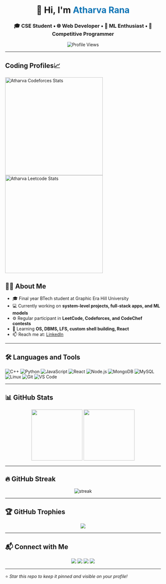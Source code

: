 <h1 align="center">👋 Hi, I'm <span style="color:#0e75b6;">Atharva Rana</span></h1>
<h3 align="center">🎓 CSE Student • 🌐 Web Developer • 🤖 ML Enthusiast • 🧠 Competitive Programmer</h3>

<p align="center">
  <img src="https://komarev.com/ghpvc/?username=alpha4atharva&label=Profile%20views&color=0e75b6&style=flat-square" alt="Profile Views" />
</p>

---

## Coding Profiles📈

<span>
<a href="https://codeforces.com/profile/Atharva000">
<img height="316" src="https://codeforces-readme-stats.vercel.app/api/card?username=Atharva000&theme=github_dark&force_username=true&border_color=404040" alt="Atharva Codeforces Stats"/>
</a>
<a href="https://leetcode.com/atharva_rana069/">
<img height="316" src="https://leetcard.jacoblin.cool/atharva_rana069?theme=dark&font=Ubuntu&cache=14400&ext=contest&sheets=https://gist.githubusercontent.com/RedHeadphone/5e715e284c89cace8f5fa09f7fb930b8/raw/ec0be570f114124b1a2156a660d67baa0ab5639d/leetcode_stats_card.css" alt="Atharva Leetcode Stats"/>
</a>
</span>

## 🧑‍💻 About Me

- 🎓 Final year BTech student at Graphic Era Hill University  
- 💻 Currently working on **system-level projects, full-stack apps, and ML models**  
- ⚙️ Regular participant in **LeetCode, Codeforces, and CodeChef contests**  
- 🌱 Learning **OS, DBMS, LFS, custom shell building, React**  
- 📫 Reach me at: [LinkedIn](https://linkedin.com/in/alpha4atharva)

---

## 🛠️ Languages and Tools

![C++](https://img.shields.io/badge/C++-00599C?style=flat&logo=c%2B%2B&logoColor=white)
![Python](https://img.shields.io/badge/Python-3776AB?style=flat&logo=python&logoColor=white)
![JavaScript](https://img.shields.io/badge/JavaScript-F7DF1E?style=flat&logo=javascript&logoColor=black)
![React](https://img.shields.io/badge/React-20232A?style=flat&logo=react&logoColor=61DAFB)
![Node.js](https://img.shields.io/badge/Node.js-339933?style=flat&logo=node.js&logoColor=white)
![MongoDB](https://img.shields.io/badge/MongoDB-4EA94B?style=flat&logo=mongodb&logoColor=white)
![MySQL](https://img.shields.io/badge/MySQL-4479A1?style=flat&logo=mysql&logoColor=white)
![Linux](https://img.shields.io/badge/Linux-FCC624?style=flat&logo=linux&logoColor=black)
![Git](https://img.shields.io/badge/Git-F05032?style=flat&logo=git&logoColor=white)
![VS Code](https://img.shields.io/badge/VS%20Code-007ACC?style=flat&logo=visual-studio-code&logoColor=white)

---

## 📊 GitHub Stats

<p align="center">
  <img src="https://github-readme-stats.vercel.app/api?username=alpha4atharva&show_icons=true&theme=radical" height="165px"/>
  <img src="https://github-readme-stats.vercel.app/api/top-langs/?username=alpha4atharva&layout=compact&theme=radical" height="165px"/>
</p>

---

## 🔥 GitHub Streak

<p align="center">
  <img src="https://github-readme-streak-stats.herokuapp.com/?user=alpha4atharva&theme=radical" alt="streak"/>
</p>

---

## 🏆 GitHub Trophies

<p align="center">
  <img src="https://github-profile-trophy.vercel.app/?username=alpha4atharva&theme=radical&no-frame=true&row=1&column=7" />
</p>

---

## 📬 Connect with Me

<p align="center">
  <a href="https://linkedin.com/in/atharva-rana-7564b130b"><img src="https://img.shields.io/badge/LinkedIn-blue?style=for-the-badge&logo=linkedin"></a>
  <a href="https://leetcode.com/atharva_rana069"><img src="https://img.shields.io/badge/LeetCode-FE7F2D?style=for-the-badge&logo=leetcode&logoColor=black"></a>
  <a href="https://codeforces.com/profile/Atharva000"><img src="https://img.shields.io/badge/Codeforces-1F8ACB?style=for-the-badge&logo=codeforces"></a>
  <a href="https://codechef.com/users/alpha_03"><img src="https://img.shields.io/badge/CodeChef-5B4638?style=for-the-badge&logo=codechef"></a>
</p>


---

⭐️ *Star this repo to keep it pinned and visible on your profile!*
